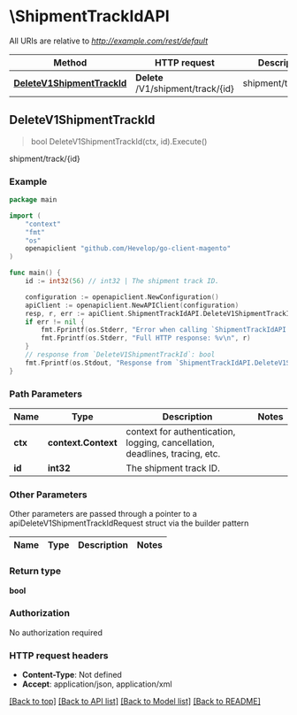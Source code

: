 # \ShipmentTrackIdAPI

All URIs are relative to *http://example.com/rest/default*

Method | HTTP request | Description
------------- | ------------- | -------------
[**DeleteV1ShipmentTrackId**](ShipmentTrackIdAPI.md#DeleteV1ShipmentTrackId) | **Delete** /V1/shipment/track/{id} | shipment/track/{id}



## DeleteV1ShipmentTrackId

> bool DeleteV1ShipmentTrackId(ctx, id).Execute()

shipment/track/{id}



### Example

```go
package main

import (
	"context"
	"fmt"
	"os"
	openapiclient "github.com/Hevelop/go-client-magento"
)

func main() {
	id := int32(56) // int32 | The shipment track ID.

	configuration := openapiclient.NewConfiguration()
	apiClient := openapiclient.NewAPIClient(configuration)
	resp, r, err := apiClient.ShipmentTrackIdAPI.DeleteV1ShipmentTrackId(context.Background(), id).Execute()
	if err != nil {
		fmt.Fprintf(os.Stderr, "Error when calling `ShipmentTrackIdAPI.DeleteV1ShipmentTrackId``: %v\n", err)
		fmt.Fprintf(os.Stderr, "Full HTTP response: %v\n", r)
	}
	// response from `DeleteV1ShipmentTrackId`: bool
	fmt.Fprintf(os.Stdout, "Response from `ShipmentTrackIdAPI.DeleteV1ShipmentTrackId`: %v\n", resp)
}
```

### Path Parameters


Name | Type | Description  | Notes
------------- | ------------- | ------------- | -------------
**ctx** | **context.Context** | context for authentication, logging, cancellation, deadlines, tracing, etc.
**id** | **int32** | The shipment track ID. | 

### Other Parameters

Other parameters are passed through a pointer to a apiDeleteV1ShipmentTrackIdRequest struct via the builder pattern


Name | Type | Description  | Notes
------------- | ------------- | ------------- | -------------


### Return type

**bool**

### Authorization

No authorization required

### HTTP request headers

- **Content-Type**: Not defined
- **Accept**: application/json, application/xml

[[Back to top]](#) [[Back to API list]](../README.md#documentation-for-api-endpoints)
[[Back to Model list]](../README.md#documentation-for-models)
[[Back to README]](../README.md)

